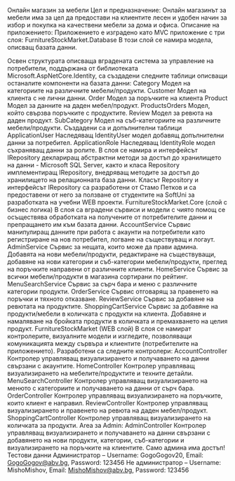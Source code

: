 Онлайн магазин за мебели
Цел и предназначение: 
Онлайн магазинът за мебели има за цел да предостави на клиентите лесен и удобен начин за избор и покупка на качествени мебели за дома и офиса.
Описание на приложението:
Приложението е изградено като MVC приложение с три слоя:
FurnitureStockMarket.Database
В този слой се намира модела, описващ базата данни.
 
Освен структурата описваща вградената система за управление на потребители, поддържана от библиотеката Microsoft.AspNetCore.Identity, са създадени следните таблици описващи останалите компоненти на базата данни:
Category
Модел на категориите на различните мебели/продукти.
Customer
Модел на клиента с не лични данни.
Order
Модел за поръчките на клиента
Product
Модел за данните на даден мебел/продукт.
ProductsOrders
Модел, който свързва поръчките с продуктите.
Review
Модел за ревюта на даден продукт.
SubCategory
Модел на съб-категориите на различните мебели/продукти.
Създадени са и допълнителни таблици
ApplicationUser
Наследяващ IdentityUser модел добавящ допълнителни данни за потребител.
ApplicationRole
Наследяващ IdentityRole модел съхраняващ данни за ролите.
В слоя се намира и интерфейсът IRepository деклариращ абстрактни методи за достъп до хранилището на данни - Microsoft SQL Server, както и класа Repository имплементиращ IRepository, внедряващ методите за достъп до хранилището на релационната база данни. Класът Repository и интерфейсът IRepository са разработени от Стамо Петков и са предоставени от него за ползване от студентите на SoftUni за разработката на учебни WEB проекти.
FurnitureStockMarket.Core (слой с бизнес логика)
В слоя са вградени сървиси и модели с чиято помощ се осъществява обработката на получените от потребителите данни и препращането им към базата данни.
AccountService
Сървис манипулиращ данните при работа с акаунти на потребители като регистриране на нов потребител, логване на съществуващ и логаут.
AdminService
Сървис за нещата, които може да прави админа. Добавята на нови мебели/продукти, редактиране на съществуващи, добавяне на нови категории и съб-категории мебели/продукти, преглед на поръчките направени от различните клиенти.
HomeService
Сървис за всички мебели/продукти в магазина сортирани по рейтинг.
MenuSearchService
Сървис за сърч бара и меню с различните категории продукти.
OrderService
Сървис отговарящ за правенето на поръчки и тяхното отказване.
ReviewService
Сървис за добавяне на ревютата на продуктите.
ShoppingCartService
Сървис за добавяне на продукти/мебели в количката с продукти на клиента. Добавяне и намаляване на бройката продукти в количката и премахването на целия продукт.
FurnitureStockMarket (WEB слой)
В слоя се намират контролерите, визуалните модели и изгледите, позволяващи комуникацията между сървъра и клиентите (потребителите на приложението).
Разработени са следните контролери:
AccountController
Контролер управляващ визуализирането и получаването на данни свързани с акаунтите.
HomeController
Контролер управляващ визуализирането на мебелите/продуктите и техните детайли.
MenuSearchController
Контролер управляващ визуализирането на менюто с категориите и получаването на данни от сърч бара.
OrderController
Контролер управляващ визуализирането на поръчките, които клиент е направил.
ReviewController
Контролер управляващ визуализирането и правенето на ревюта на даден мебел/продукт.
ShoppingCartController
Контролер управляващ визуализирането на количката за продукти.
Area за Admin:
AdminController
Контролер управляващ визуализирането и получаването на данни свързани с добавянето на нови продукти, категории, съб-категории и визуализирането на поръчките на клиентите. Само админа има достъп!
Тестови данни
Администратор – Username: GogoGogov20, Email: GogoGogov@abv.bg, Password: 123456
Не администратор – Username: MishoMishov, Email: MishoMishov@abv.bg,
Password: 123456
